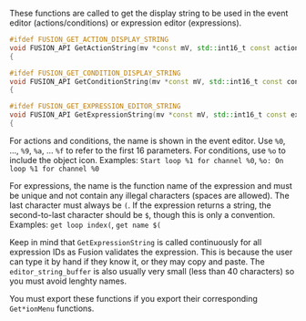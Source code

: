 These functions are called to get the display string to be used in the event editor (actions/conditions) or expression editor (expressions).
```cpp
#ifdef FUSION_GET_ACTION_DISPLAY_STRING
void FUSION_API GetActionString(mv *const mV, std::int16_t const action_id, fusion::string_buffer const display_string_buffer, std::int16_t const display_string_buffer_size) noexcept
{
```
```cpp
#ifdef FUSION_GET_CONDITION_DISPLAY_STRING
void FUSION_API GetConditionString(mv *const mV, std::int16_t const condition_id, fusion::string_buffer const display_string_buffer, std::int16_t const display_string_buffer_size) noexcept
{
```
```cpp
#ifdef FUSION_GET_EXPRESSION_EDITOR_STRING
void FUSION_API GetExpressionString(mv *const mV, std::int16_t const expression_id, fusion::string_buffer const editor_string_buffer, std::int16_t const editor_string_buffer_size) noexcept
{
```
For actions and conditions, the name is shown in the event editor. Use `%0`, ..., `%9`, `%a`, ... `%f` to refer to the first 16 parameters. For conditions, use `%o` to include the object icon. Examples: `Start loop %1 for channel %0`, `%o: On loop %1 for channel %0`

For expressions, the name is the function name of the expression and must be unique and not contain any illegal characters (spaces are allowed). The last character must always be `(`. If the expression returns a string, the second-to-last character should be `$`, though this is only a convention. Examples: `get loop index(`, `get name $(`

Keep in mind that `GetExpressionString` is called continuously for all expression IDs as Fusion validates the expression. This is because the user can type it by hand if they know it, or they may copy and paste. The `editor_string_buffer` is also usually very small (less than 40 characters) so you must avoid lenghty names.

You must export these functions if you export their corresponding `Get*ionMenu` functions.
